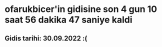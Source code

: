 # ofarukbicer'in gidisine son 4 gun 10 saat 56 dakika 47 saniye kaldi

## Gidis tarihi: 30.09.2022 :(
